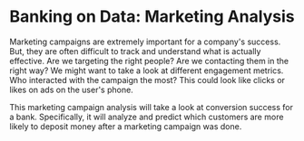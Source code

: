 # Banking on Data: Marketing Analysis

Marketing campaigns are extremely important for a company's success. But, they are often difficult to track and understand what is actually effective. Are we targeting the right people? Are we contacting them in the right way? We might want to take a look at different engagement metrics. Who interacted with the campaign the most? This could look like clicks or likes on ads on the user's phone.

This marketing campaign analysis will take a look at conversion success for a bank. Specifically, it will analyze and predict which customers are more likely to deposit money after a marketing campaign was done.
